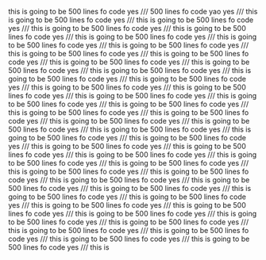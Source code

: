 this
is
going
to
be
500
lines
fo
code
yes
///
500
lines
fo
code
yao
yes
///
this
is
going
to
be
500
lines
fo
code
yes
///
this
is
going
to
be
500
lines
fo
code
yes
///
this
is
going
to
be
500
lines
fo
code
yes
///
this
is
going
to
be
500
lines
fo
code
yes
///
this
is
going
to
be
500
lines
fo
code
yes
///
this
is
going
to
be
500
lines
fo
code
yes
///
this
is
going
to
be
500
lines
fo
code
yes
///
this
is
going
to
be
500
lines
fo
code
yes
///
this
is
going
to
be
500
lines
fo
code
yes
///
this
is
going
to
be
500
lines
fo
code
yes
///
this
is
going
to
be
500
lines
fo
code
yes
///
this
is
going
to
be
500
lines
fo
code
yes
///
this
is
going
to
be
500
lines
fo
code
yes
///
this
is
going
to
be
500
lines
fo
code
yes
///
this
is
going
to
be
500
lines
fo
code
yes
///
this
is
going
to
be
500
lines
fo
code
yes
///
this
is
going
to
be
500
lines
fo
code
yes
///
this
is
going
to
be
500
lines
fo
code
yes
///
this
is
going
to
be
500
lines
fo
code
yes
///
this
is
going
to
be
500
lines
fo
code
yes
///
this
is
going
to
be
500
lines
fo
code
yes
///
this
is
going
to
be
500
lines
fo
code
yes
///
this
is
going
to
be
500
lines
fo
code
yes
///
this
is
going
to
be
500
lines
fo
code
yes
///
this
is
going
to
be
500
lines
fo
code
yes
///
this
is
going
to
be
500
lines
fo
code
yes
///
this
is
going
to
be
500
lines
fo
code
yes
///
this
is
going
to
be
500
lines
fo
code
yes
///
this
is
going
to
be
500
lines
fo
code
yes
///
this
is
going
to
be
500
lines
fo
code
yes
///
this
is
going
to
be
500
lines
fo
code
yes
///
this
is
going
to
be
500
lines
fo
code
yes
///
this
is
going
to
be
500
lines
fo
code
yes
///
this
is
going
to
be
500
lines
fo
code
yes
///
this
is
going
to
be
500
lines
fo
code
yes
///
this
is
going
to
be
500
lines
fo
code
yes
///
this
is
going
to
be
500
lines
fo
code
yes
///
this
is
going
to
be
500
lines
fo
code
yes
///
this
is
going
to
be
500
lines
fo
code
yes
///
this
is
going
to
be
500
lines
fo
code
yes
///
this
is
going
to
be
500
lines
fo
code
yes
///
this
is
going
to
be
500
lines
fo
code
yes
///
this
is
going
to
be
500
lines
fo
code
yes
///
this
is
going
to
be
500
lines
fo
code
yes
///
this
is
going
to
be
500
lines
fo
code
yes
///
this
is
going
to
be
500
lines
fo
code
yes
///
this
is
going
to
be
500
lines
fo
code
yes
///
this
is
